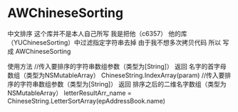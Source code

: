 # AWChineseSorting
中文排序 
这个库并不是本人自己所写 我是把他（c6357） 他的库（YUChineseSorting）中过滤指定字符串去掉 由于我不想多次拷贝代码 所以 写成 AWChineseSorting 

使用方法
//传入要排序的字符串数组参数（类型为[String]） 返回 名字的首字母数组（类型为NSMutableArray）
ChineseString.IndexArray(param) 
//传入要排序的字符串数组参数（类型为[String]） 返回 排序之后的二维名字数组（类型为NSMutableArray）
letterResultArr_name = ChineseString.LetterSortArray(epAddressBook.name)

